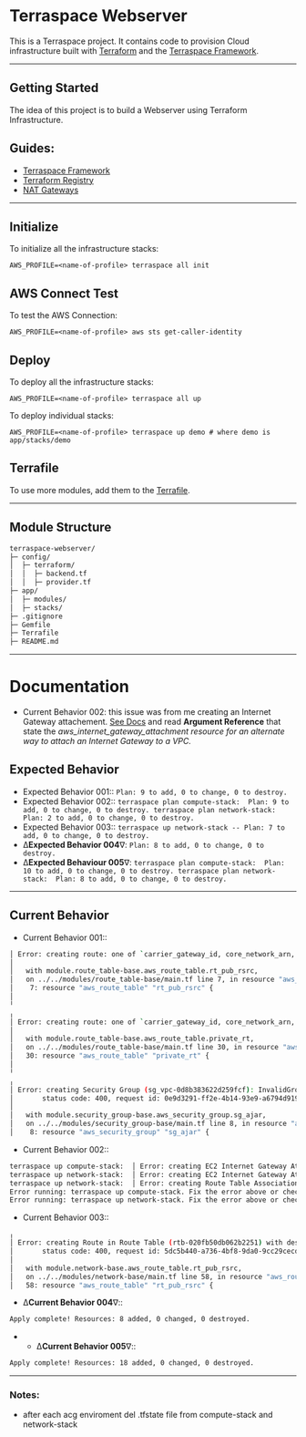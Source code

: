 # Terraspace Webserver

This is a Terraspace project. It contains code to provision Cloud infrastructure built with [Terraform](https://www.terraform.io/) and the [Terraspace Framework](https://terraspace.cloud/).

---------------

## Getting Started

The idea of this project is to build a Webserver using Terraform Infrastructure.

## Guides:
- [Terraspace Framework](https://terraspace.cloud/docs/learn/aws/)
- [Terraform Registry](https://registry.terraform.io/providers/hashicorp/aws/latest/docs)
- [NAT Gateways](https://docs.aws.amazon.com/vpc/latest/userguide/vpc-nat-gateway.html)

-----

## Initialize
To initialize all the infrastructure stacks:

    AWS_PROFILE=<name-of-profile> terraspace all init


## AWS Connect Test
To test the AWS Connection:

    AWS_PROFILE=<name-of-profile> aws sts get-caller-identity

## Deploy

To deploy all the infrastructure stacks:

    AWS_PROFILE=<name-of-profile> terraspace all up

To deploy individual stacks:

    AWS_PROFILE=<name-of-profile> terraspace up demo # where demo is app/stacks/demo

## Terrafile

To use more modules, add them to the [Terrafile](https://terraspace.cloud/docs/terrafile/).

------

## Module Structure

```sh
terraspace-webserver/
├─ config/
│  ├─ terraform/
│  │  ├─ backend.tf
│  │  ├─ provider.tf
├─ app/
│  ├─ modules/
│  ├─ stacks/
├─ .gitignore
├─ Gemfile
├─ Terrafile
├─ README.md
````


-------

# Documentation

- Current Behavior 002: this issue was from me creating an Internet Gateway attachement. [See Docs](https://registry.terraform.io/providers/hashicorp/aws/latest/docs/resources/internet_gateway) and read **Argument Reference** that state the *aws_internet_gateway_attachment resource for an alternate way to attach an Internet Gateway to a VPC.*

## Expected Behavior
- Expected Behavior 001:: `Plan: 9 to add, 0 to change, 0 to destroy.`
- Expected Behavior 002:: `terraspace plan compute-stack:  Plan: 9 to add, 0 to change, 0 to destroy.
terraspace plan network-stack:  Plan: 2 to add, 0 to change, 0 to destroy.`
- Expected Behavior 003:: `terraspace up network-stack -- Plan: 7 to add, 0 to change, 0 to destroy.`
- ∆**Expected Behavior 004**∇: `Plan: 8 to add, 0 to change, 0 to destroy.`
- ∆**Expected Behaviour 005**∇: `terraspace plan compute-stack:  Plan: 10 to add, 0 to change, 0 to destroy.
terraspace plan network-stack:  Plan: 8 to add, 0 to change, 0 to destroy.`



------------

## Current Behavior
- Current Behavior 001:: 
```sh
│ Error: creating route: one of `carrier_gateway_id, core_network_arn, egress_only_gateway_id, gateway_id, instance_id, local_gateway_id, nat_gateway_id, network_interface_id, transit_gateway_id, vpc_endpoint_id, vpc_peering_connection_id` must be specified
│
│   with module.route_table-base.aws_route_table.rt_pub_rsrc,
│   on ../../modules/route_table-base/main.tf line 7, in resource "aws_route_table" "rt_pub_rsrc":
│    7: resource "aws_route_table" "rt_pub_rsrc" {
│
╵
╷
│ Error: creating route: one of `carrier_gateway_id, core_network_arn, egress_only_gateway_id, gateway_id, instance_id, local_gateway_id, nat_gateway_id, network_interface_id, transit_gateway_id, vpc_endpoint_id, vpc_peering_connection_id` must be specified
│
│   with module.route_table-base.aws_route_table.private_rt,
│   on ../../modules/route_table-base/main.tf line 30, in resource "aws_route_table" "private_rt":
│   30: resource "aws_route_table" "private_rt" {
│
╵
╷
│ Error: creating Security Group (sg_vpc-0d8b383622d259fcf): InvalidGroup.Duplicate: The security group 'sg_vpc-0d8b383622d259fcf' already exists for VPC 'vpc-0d8b383622d259fcf'
│       status code: 400, request id: 0e9d3291-ff2e-4b14-93e9-a6794d91950d
│
│   with module.security_group-base.aws_security_group.sg_ajar,
│   on ../../modules/security_group-base/main.tf line 8, in resource "aws_security_group" "sg_ajar":
│    8: resource "aws_security_group" "sg_ajar" {
```

- Current Behavior 002::
 ````sh
terraspace up compute-stack:  │ Error: creating EC2 Internet Gateway Attachment: error attaching EC2 Internet Gateway to VPC: Resource.AlreadyAssociated: resource is already attached to network
terraspace up network-stack:  │ Error: creating EC2 Internet Gateway Attachment: error attaching EC2 Internet Gateway to VPC: Resource.AlreadyAssociated: resource is already attached to network 
terraspace up network-stack:  │ Error: creating Route Table Association: Resource.AlreadyAssociated: the specified association for route table conflicts with an existing association
Error running: terraspace up compute-stack. Fix the error above or check logs for the error.
Error running: terraspace up network-stack. Fix the error above or check logs for the error.
````

- Current Behavior 003:: 
 ```sh
╷
│ Error: creating Route in Route Table (rtb-020fb50db062b2251) with destination (0.0.0.0/0): InvalidParameterValue: route table rtb-020fb50db062b2251 and network gateway igw-0a87b0d01921b5497 belong to different networks
│       status code: 400, request id: 5dc5b440-a736-4bf8-9da0-9cc29cecd34f
│
│   with module.network-base.aws_route_table.rt_pub_rsrc,
│   on ../../modules/network-base/main.tf line 58, in resource "aws_route_table" "rt_pub_rsrc":
│   58: resource "aws_route_table" "rt_pub_rsrc" {
```
- ∆**Current Behavior 004**∇:: 
```sh
Apply complete! Resources: 8 added, 0 changed, 0 destroyed.
```
- - ∆**Current Behavior 005**∇:: 
```sh
Apply complete! Resources: 18 added, 0 changed, 0 destroyed.
```

-------------------


### Notes:

- after each acg enviroment del .tfstate file from compute-stack and network-stack